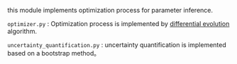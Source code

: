 this module implements optimization process for parameter inference. 

`optimizer.py` : Optimization process is implemented by [differential evolution](https://docs.scipy.org/doc/scipy/reference/generated/scipy.optimize.differential_evolution.html) algorithm.

`uncertainty_quantification.py` : uncertainty quantification is implemented based on a bootstrap method。

